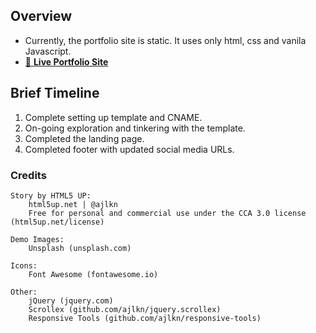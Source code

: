 ## Overview ##

- Currently, the portfolio site is static. It uses only html, css and vanila Javascript.
- [🚀 **Live Portfolio Site**](https://wizlee.dev)

## Brief Timeline ##

1. Complete setting up template and CNAME.
2. On-going exploration and tinkering with the template.
3. Completed the landing page.
4. Completed footer with updated social media URLs.


### Credits ###

    Story by HTML5 UP:
        html5up.net | @ajlkn
        Free for personal and commercial use under the CCA 3.0 license (html5up.net/license)

    Demo Images:
        Unsplash (unsplash.com)

    Icons:
        Font Awesome (fontawesome.io)

    Other:
        jQuery (jquery.com)
        Scrollex (github.com/ajlkn/jquery.scrollex)
        Responsive Tools (github.com/ajlkn/responsive-tools)
